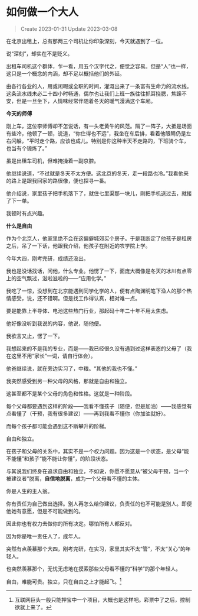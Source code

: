 # 如何做一个大人

> Create 2023-01-31 
> Update 2023-03-08 


在北京出租上，总有那两三个司机让你印象深刻，今天就遇到了一位。

说“深刻”，却实在不是贬义。

出租车司机这个群体，乍一看，用五个汉字代之，便觉之容易。但是“人”也一样，这只是一个概念的内涵，却不足以概括他们的外延。

由各行各业的人，用或闲暇或全职的时间，灌溉出来了一条富有生命力的流水线。这条流水线未必二十四小时畅通，偶尔也让我们上班一族往往抓耳挠腮，焦躁不安，但是一旦坐下，人情味经常伴随着冬天的暖气漫满这个车厢。

**今天的师傅**

刚上车，这位李师傅却不怎说话，有一头老黄牛的风范。隔了一阵子，大抵是场面有些冷，他顿了一顿，说道，“你住得也不远”，我坐在车后排，看着他眼睛仍是左右闪躲，“平时走个路，应该也成儿。特别是你这种半天不走路的，下班骑个车，也当有个锻炼了。”

虽是出租车司机，但难掩操着一副京腔。

他继续说道，“不过就是冬天不太方便。这北京的冬天，走一段路也冷。”我看他来的路上是跟我回家的路很像，便也探寻一番。

他介绍说，家里孩子把手机落下了，就住七里渠那一块儿，刚把手机送过去，就接了下一单。

我顿时有点兴趣。

**什么是自由**

作为个北京人，他家里绝不会在这偏僻城郊买个房子。于是我断定了他孩子是租房之后，吊了一下话，他跟我介绍，他孩子在附近的农学院上学。

今年大四，刚考完研，成绩还没出。

我也是没话找话，问他，什么专业。他愣了一下，面庞大概像是冬天的冰川有点零上的空气飘过，滋啦滋啦的——“应用化学。”

我吃了一惊，没想到在北京能遇到同学化学的人，便有点陶渊明笔下渔人的那个热情感受，说，还不错啊。但是找工作得认真，相对难一点。

要是能靠上半导体、电池这些热门行业，那起码十年二十年不用太焦虑。

他好像没听到我说的内容，他说，随他便。

我欲言又止，愣了一下。

我想起来的不是我的专业，而是——我已经很久没有遇到过这样表态的父母了（我在这里不用“家长”一词，请自行体会）。

他爸继续说，就在旁边实习了，中粮。“其他的我也不懂。”

我突然感受到另一种父母的风格，那就是自由和独立。

这甚至都不是某个父母的角色和性格。这就是一种阶段。

每个父母都要遇到这样的阶段——我看不懂孩子（随便，但是加油）——我感觉有点看懂了（干预，我有很多建议）——再到我看不懂你（你加油就好）。

而每个孩子都可能会遇到这不断攀升的阶梯。

自由和独立。

在孩子和父母的关系中，其实不是一个权力问题。因为这是一个状态，是父母“能不能懂”和孩子“能不能让你懂”，的阶段状态。

与其说我们终身在追求自由和独立，不如说，你愿不愿意从“被父母干预，当一个被建议者”脱离，**自信地脱离**，成为一个父母看不懂的主体。

你是人生的主人翁。

你有责任为自己做出选择。别人再怎么给你建议，负责任的也不可能是别人。即便他她有意愿，但是不可能做到的。

因此你也有权力去做你的所有决定。哪怕所有人都反对。

因为你是唯一责任人了，成年人。

突然有点羡慕那个大四，刚考完研，在实习，家里其实不太“管”，不太“关心”的年轻人。

也突然羡慕那个，无忧无虑地在摸索那些父母看不懂的“科学”的那个年轻人。

自由，难能可贵。独立，只在自由之上才能起飞。[^1]

[^1]: 互联网巨头一般只能押宝中一个项目，大概也是这样吧。彩票中了之后，控制欲就上来了。
